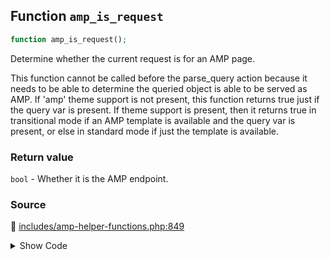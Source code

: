 ## Function `amp_is_request`

```php
function amp_is_request();
```

Determine whether the current request is for an AMP page.

This function cannot be called before the parse_query action because it needs to be able to determine the queried object is able to be served as AMP. If &#039;amp&#039; theme support is not present, this function returns true just if the query var is present. If theme support is present, then it returns true in transitional mode if an AMP template is available and the query var is present, or else in standard mode if just the template is available.

### Return value

`bool` - Whether it is the AMP endpoint.

### Source

:link: [includes/amp-helper-functions.php:849](/includes/amp-helper-functions.php#L849-L876)

<details>
<summary>Show Code</summary>

```php
function amp_is_request() {
	global $wp_query;

	if ( AMP_Validation_Manager::$is_validate_request ) {
		return true;
	}

	$is_amp_url = (
		amp_is_canonical()
		||
		amp_has_paired_endpoint()
	);

	// If AMP is not available, then it's definitely not an AMP endpoint.
	if ( ! amp_is_available() ) {
		// But, if WP_Query was not available yet, then we will just assume the query is supported since at this point we do
		// know either that the site is in Standard mode or the URL was requested with the AMP query var. This can still
		// produce an undesired result when a Standard mode site has a post that opts out of AMP, but this issue will
		// have been flagged via _doing_it_wrong() in amp_is_available() above.
		if ( ! did_action( 'wp' ) || ! $wp_query instanceof WP_Query ) {
			return $is_amp_url && AMP_Options_Manager::get_option( Option::ALL_TEMPLATES_SUPPORTED );
		}

		return false;
	}

	return $is_amp_url;
}
```

</details>
